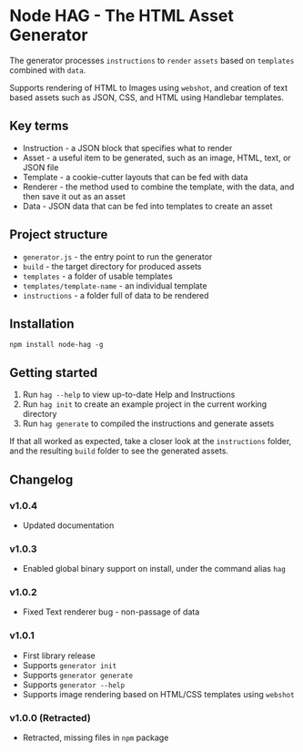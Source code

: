 # Node HAG - The HTML Asset Generator
The generator processes `instructions` to `render` `assets` based on `templates` combined with `data`.

Supports rendering of HTML to Images using `webshot`, and creation of text based assets such as JSON, CSS, and HTML using Handlebar templates.

## Key terms
- Instruction - a JSON block that specifies what to render
- Asset - a useful item to be generated, such as an image, HTML, text, or JSON file
- Template - a cookie-cutter layouts that can be fed with data
- Renderer - the method used to combine the template, with the data, and then save it out as an asset
- Data  - JSON data that can be fed into templates to create an asset

## Project structure
- `generator.js` - the entry point to run the generator
- `build` - the target directory for produced assets
- `templates` - a folder of usable templates
- `templates/template-name` - an individual template
- `instructions` - a folder full of data to be rendered

## Installation
```npm install node-hag -g```

## Getting started

1. Run `hag --help` to view up-to-date Help and Instructions
1. Run `hag init` to create an example project in the current working directory
1. Run `hag generate` to compiled the instructions and generate assets

If that all worked as expected, take a closer look at the `instructions` folder, and the resulting `build` folder to see the generated assets.

## Changelog

### v1.0.4
* Updated documentation

### v1.0.3
* Enabled global binary support on install, under the command alias `hag`

### v1.0.2
* Fixed Text renderer bug - non-passage of data

### v1.0.1
* First library release
* Supports `generator init`
* Supports `generator generate`
* Supports `generator --help`
* Supports image rendering based on HTML/CSS templates using `webshot`

### v1.0.0 (Retracted)
* Retracted, missing files in `npm` package
